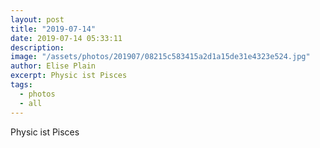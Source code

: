 ```yaml
---
layout: post
title: "2019-07-14"
date: 2019-07-14 05:33:11
description: 
image: "/assets/photos/201907/08215c583415a2d1a15de31e4323e524.jpg"
author: Elise Plain
excerpt: Physic ist Pisces
tags: 
  - photos
  - all
---
```


Physic ist Pisces
<p></p>